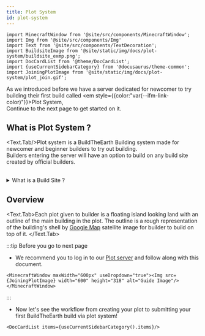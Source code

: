 ```yaml
---
title: Plot System
id: plot-system
---
```

```mdx-code-block
import MinecraftWindow from '@site/src/components/MinecraftWindow';
import Img from '@site/src/components/Img'
import Text from '@site/src/components/TextDecoration';
import BuildsiteImage from '@site/static/img/docs/plot-system/buildsite_exmp.png';
import DocCardList from '@theme/DocCardList';
import {useCurrentSidebarCategory} from '@docusaurus/theme-common';
import JoiningPlotImage from '@site/static/img/docs/plot-system/plot_join.gif';
```
<!-- Brief Intro -->
As we introduced before we have a server dedicated for newcomer to try building their first build called <em style={{color:"var(--ifm-link-color)"}}>Plot System</em>,<br/>
Continue to the next page to get started on it.

<!-- Main Topic -->
## What is Plot System ?
<Text.Tab/>Plot system is a BuildTheEarth Building system made for newcomer and beginner builders to try out building.<br/>
Builders entering the server will have an option to build on any build site created by official builders.<br/><br/>
<details><summary>What is a Build Site ?</summary>

Build site is an on-going team project in every country we're building on(ASEAN).<br/>
The plot's buildsite is originally outlined in the [Master server](../visiting#1-master-server) and submitted to [Plot server](../visiting#2-plot-server) for everyone to build on.



:::info our buildsite at Malaysia, Klang
<dt><sup>This buildsite is registered in the plot system too!</sup></dt>
<Img src={BuildsiteImage} width="848" height="477" className="item shadow--md" style={{borderRadius:"6px"}} alt="Welsome To ASEAN BTE" />
:::
</details>

## Overview
<Text.Tab>Each plot given to builder is a floating island looking land with an outline of the main building in the plot.
The outline is a rough representation of the building's shell by [Google Map](https://www.google.com/maps/) satellite image for builder to build on top of it.
</Text.Tab>

:::tip Before you go to next page
- We recommend you to log in to our [Plot server](../visiting#2-plot-server) and follow along with this document.

```mdx-code-block
<MinecraftWindow maxWidth="600px" useDropdown="true"><Img src={JoiningPlotImage} width="600" height="318" alt="Guide Image"/></MinecraftWindow>
```
:::

- Now let's see the workflow from creating your plot to submitting your first BuildTheEarth build via plot system!

```mdx-code-block
<DocCardList items={useCurrentSidebarCategory().items}/>
```